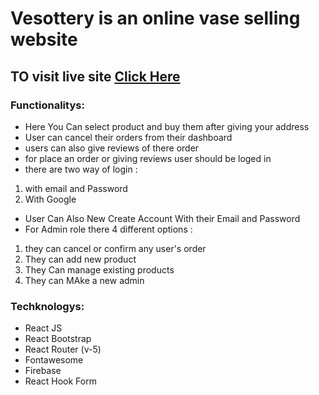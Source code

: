# Vesottery is an online vase selling website
## TO visit live site [Click Here](https://vesottery.web.app)

### Functionalitys:
- Here You Can select product and buy them after giving your address
- User can cancel their orders from their dashboard
- users can also give reviews of there order
- for place an order or giving reviews user should be loged in
- there are two way of login :
1. with email and Password 
2. With Google 
- User Can Also New Create Account With their Email and Password
- For Admin role there 4 different options :
1. they can cancel or confirm any user's order
2. They can add new product
3. They Can manage existing products
4. They can MAke a new admin

### Techknologys:
- React JS
- React Bootstrap
- React Router (v-5)
- Fontawesome
- Firebase
- React Hook Form